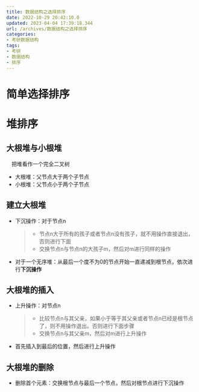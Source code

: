 ```yaml
---
title: 数据结构之选择排序
date: 2022-10-29 20:42:10.0
updated: 2023-04-04 17:39:18.344
url: /archives/数据结构之选择排序
categories: 
- 考研数据结构
tags: 
- 考研
- 数据结构
- 排序
---
```




# 简单选择排序

# 堆排序

## 大根堆与小根堆

&emsp;把堆看作一个完全二叉树

- 大根堆：父节点大于两个子节点
- 小根堆：父节点小于两个子节点

## 建立大根堆

- 下沉操作：对于节点n

  > - 节点n大于所有的孩子或者节点n没有孩子，就不用操作直接退出，否则进行下面
  > - 交换节点n与节点n的大孩子m，然后对m进行同样的操作

- 对于一个无序堆：从最后一个度不为0的节点开始一直递减到根节点，依次进行**下沉操作**

## 大根堆的插入

- 上升操作：对节点n

  > - 比较节点n与其父亲，如果小于等于其父亲或者节点n已经是根节点了，则不用操作退出。否则进行下面步骤
  > - 交换节点n与其父亲m，然后对m进行上升操作

- 首先插入到最后的位置，然后进行上升操作

## 大根堆的删除

- 删除首个元素：交换根节点与最后一个节点，然后对根节点进行下沉操作